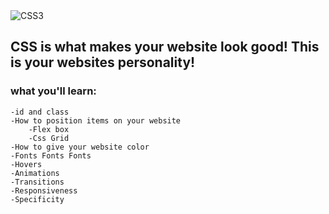 <img alt="CSS3" src="https://img.shields.io/badge/css3%20-%231572B6.svg?&style=for-the-badge&logo=css3&logoColor=white"/>

## CSS is what makes your website look good! This is your websites personality!

### what you'll learn:

    -id and class
    -How to position items on your website
        -Flex box
        -Css Grid
    -How to give your website color
    -Fonts Fonts Fonts
    -Hovers
    -Animations
    -Transitions
    -Responsiveness
    -Specificity
